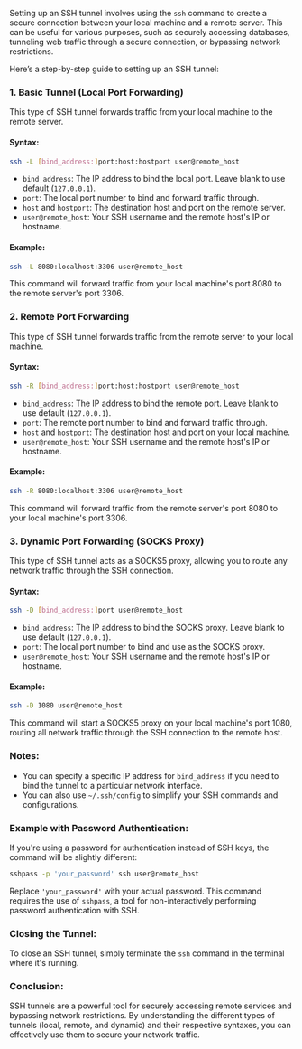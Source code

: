 Setting up an SSH tunnel involves using the `ssh` command to create a secure connection between your local machine and a remote server. This can be useful for various purposes, such as securely accessing databases, tunneling web traffic through a secure connection, or bypassing network restrictions.

Here’s a step-by-step guide to setting up an SSH tunnel:

### 1. Basic Tunnel (Local Port Forwarding)
This type of SSH tunnel forwards traffic from your local machine to the remote server.

#### Syntax:
```sh
ssh -L [bind_address:]port:host:hostport user@remote_host
```
- `bind_address`: The IP address to bind the local port. Leave blank to use default (`127.0.0.1`).
- `port`: The local port number to bind and forward traffic through.
- `host` and `hostport`: The destination host and port on the remote server.
- `user@remote_host`: Your SSH username and the remote host's IP or hostname.

#### Example:
```sh
ssh -L 8080:localhost:3306 user@remote_host
```
This command will forward traffic from your local machine's port 8080 to the remote server's port 3306.

### 2. Remote Port Forwarding
This type of SSH tunnel forwards traffic from the remote server to your local machine.

#### Syntax:
```sh
ssh -R [bind_address:]port:host:hostport user@remote_host
```
- `bind_address`: The IP address to bind the remote port. Leave blank to use default (`127.0.0.1`).
- `port`: The remote port number to bind and forward traffic through.
- `host` and `hostport`: The destination host and port on your local machine.
- `user@remote_host`: Your SSH username and the remote host's IP or hostname.

#### Example:
```sh
ssh -R 8080:localhost:3306 user@remote_host
```
This command will forward traffic from the remote server's port 8080 to your local machine's port 3306.

### 3. Dynamic Port Forwarding (SOCKS Proxy)
This type of SSH tunnel acts as a SOCKS5 proxy, allowing you to route any network traffic through the SSH connection.

#### Syntax:
```sh
ssh -D [bind_address:]port user@remote_host
```
- `bind_address`: The IP address to bind the SOCKS proxy. Leave blank to use default (`127.0.0.1`).
- `port`: The local port number to bind and use as the SOCKS proxy.
- `user@remote_host`: Your SSH username and the remote host's IP or hostname.

#### Example:
```sh
ssh -D 1080 user@remote_host
```
This command will start a SOCKS5 proxy on your local machine's port 1080, routing all network traffic through the SSH connection to the remote host.

### Notes:
- You can specify a specific IP address for `bind_address` if you need to bind the tunnel to a particular network interface.
- You can also use `~/.ssh/config` to simplify your SSH commands and configurations.

### Example with Password Authentication:
If you're using a password for authentication instead of SSH keys, the command will be slightly different:
```sh
sshpass -p 'your_password' ssh user@remote_host
```
Replace `'your_password'` with your actual password. This command requires the use of `sshpass`, a tool for non-interactively performing password authentication with SSH.

### Closing the Tunnel:
To close an SSH tunnel, simply terminate the `ssh` command in the terminal where it's running.

### Conclusion:
SSH tunnels are a powerful tool for securely accessing remote services and bypassing network restrictions. By understanding the different types of tunnels (local, remote, and dynamic) and their respective syntaxes, you can effectively use them to secure your network traffic.